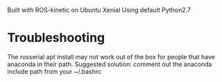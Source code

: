Built with ROS-kinetic on Ubuntu Xenial
Using default Python2.7


# Troubleshooting
The rosserial apt install may not work out of the box for people that have anaconda in their path.
Suggested solution: comment out the anaconda include path from your ~/.bashrc
